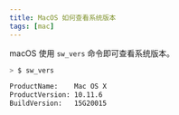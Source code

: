 ```yaml
---
title: MacOS 如何查看系统版本
tags: [mac]
---
```


macOS 使用 `sw_vers` 命令即可查看系统版本。
<!-- more --><!-- toc -->
```bash
> $ sw_vers

ProductName:	Mac OS X
ProductVersion:	10.11.6
BuildVersion:	15G20015
```
